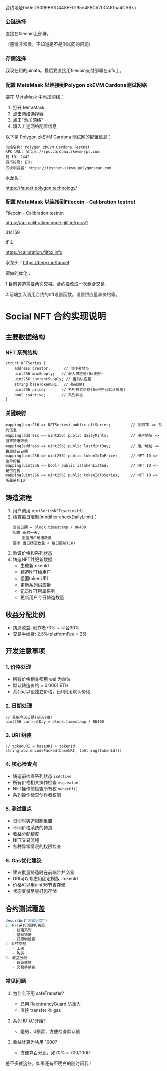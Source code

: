 合约地址0x0eDA099BAfD448EE0195e4F8C520CA61ba4CA67a
### 公链选择

直接在filecoin上部署。

（感觉非常慢，不知道是不是测试网的问题）

### 存储选择

我现在用的pinata。最后要直接用filecoin支付部署在ipfs上。

### 配置 MetaMask 以连接到Polygon zkEVM Cardona测试网络

要在 MetaMask 中添加网络：

1. 打开 MetaMask
2. 点击网络选择器
3. 点击"添加网络"
4. 填入上述网络配置信息

以下是 Polygon zkEVM Cardona 测试网的配置信息：

```
网络名称: Polygon zkEVM Cardona Testnet
RPC URL: https://rpc.cardona.zkevm-rpc.com
链 ID: 2442
货币符号: ETH
区块浏览器: https://testnet-zkevm.polygonscan.com
```

水龙头：

https://faucet.polygon.technology/



### 配置 MetaMask 以连接到Filecoin - Calibration testnet

Filecoin - Calibration testnet

https://api.calibration.node.glif.io/rpc/v1

314159

tFIL

https://calibration.filfox.info

水龙头：https://beryx.io/faucet



要做的优化：

1.目前铸造需要两次交易。合约要改成一次组合交易

2.前端加入调用合约的nft设置函数。设置供应量和价格等。




# Social NFT 合约实现说明

## 主要数据结构

### NFT 系列结构
```solidity
struct NFTSeries {
    address creator;      // 创作者地址
    uint256 maxSupply;   // 最大供应量(0=无限)
    uint256 currentSupply; // 当前供应量
    string baseTokenURI;  // 基础URI
    uint256 price;       // 系列独立价格(0=用平台默认价格)
    bool isActive;       // 系列状态
}
```

### 关键映射
```solidity
mapping(uint256 => NFTSeries) public nftSeries;         // 系列ID => 系列信息
mapping(address => uint256) public dailyMints;          // 用户地址 => 当天铸造数量
mapping(address => uint256) public lastMintDay;         // 用户地址 => 最后铸造日期
mapping(uint256 => uint256) public tokenIdToPrice;      // NFT ID => 挂单价格
mapping(uint256 => bool) public isTokenListed;          // NFT ID => 是否在售
mapping(uint256 => uint256) public tokenIdToSeries;     // NFT ID => 所属系列ID
```

## 铸造流程
1. 用户调用 `mintSeriesNFT(seriesId)`
2. 检查每日限制(modifier checkDailyLimit)：
   ```solidity
   当前日期 = block.timestamp / 86400
   如果 新的一天:
       重置用户铸造数量
   要求 当日铸造数量 < 每日限制(10)
   ```
3. 验证价格和系列状态
4. 铸造NFT并更新数据:
   - 生成新tokenId
   - 铸造NFT给用户
   - 设置tokenURI
   - 更新系列供应量
   - 记录NFT所属系列
   - 更新用户今日铸造数量

## 收益分配比例
- 铸造收益: 创作者70% + 平台30%
- 交易手续费: 2.5%(platformFee = 25)

## 开发注意事项

### 1. 价格处理
- 所有价格相关都用 wei 为单位
- 默认铸造价格 = 0.0001 ETH
- 系列可以设独立价格，设0则用默认价格

### 2. 日期处理
```solidity
// 获取今天日期(从0开始)
uint256 currentDay = block.timestamp / 86400
```

### 3. URI 组装
```solidity
// tokenURI = baseURI + tokenId
string(abi.encodePacked(baseURI, toString(tokenId)))
```

### 4. 核心检查点
- 铸造前检查系列状态 `isActive`
- 所有价格相关操作检查 `msg.value`
- NFT操作前检查所有权 `ownerOf()`
- 系列操作检查创作者权限 

### 5. 测试重点
- 日切时铸造限制重置
- 不同价格系统的铸造
- 收益分配精度
- NFT交易流程
- 各种异常情况的权限检查

### 6. Gas优化建议
- 建议批量铸造时在前端合并交易
- URI可以考虑用固定模版+tokenId
- 价格可以用uint96节省存储
- 状态变量尽量打包存储

## 合约测试覆盖
```javascript
describe("测试分类")
1. NFT系列创建和铸造
   - 创建系列
   - 基础铸造
   - 日限制检查
2. NFT交易
   - 上架
   - 购买
3. 收益分配
   - 铸造收益
   - 交易手续费
```

### 常见问题
1. 为什么不用 safeTransfer?
   - 已用 ReentrancyGuard 防重入
   - 直接 transfer 省 gas
   
2. 系列 ID 从1开始?
   - 是的，0预留，方便检查默认值

3. 收益计算为啥用 1000?
   - 方便算百分比，如70% = 700/1000

差不多就这些，如果还有不明白的随时问我！
